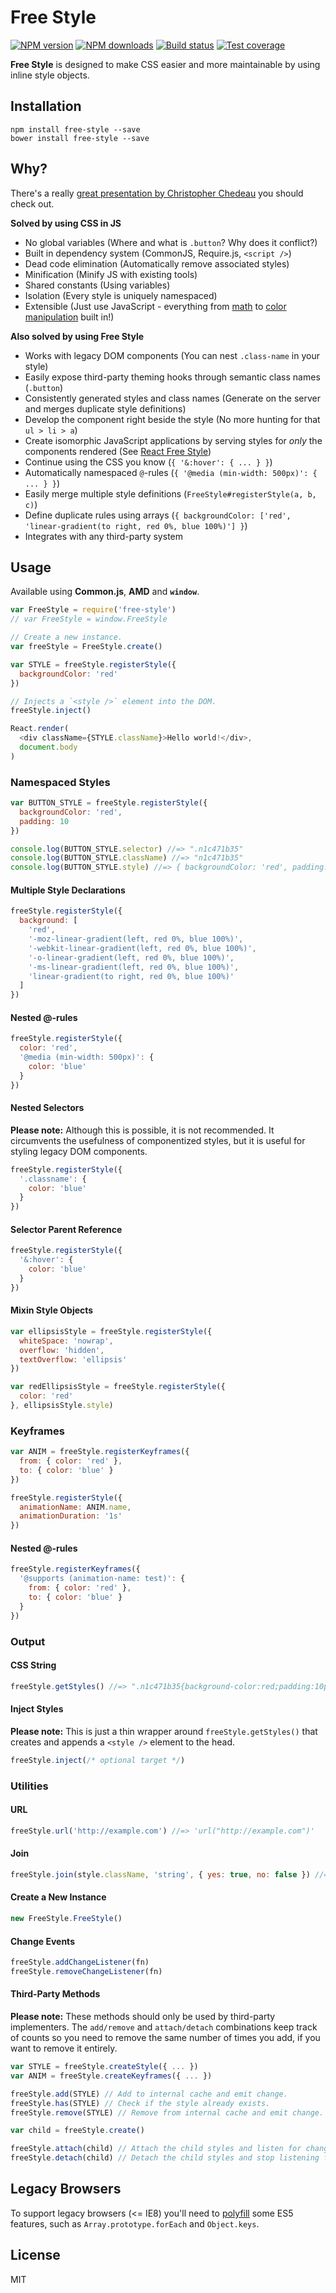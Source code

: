 # Free Style

[![NPM version][npm-image]][npm-url]
[![NPM downloads][downloads-image]][downloads-url]
[![Build status][travis-image]][travis-url]
[![Test coverage][coveralls-image]][coveralls-url]

**Free Style** is designed to make CSS easier and more maintainable by using inline style objects.

## Installation

```
npm install free-style --save
bower install free-style --save
```

## Why?

There's a really [great presentation by Christopher Chedeau](https://speakerdeck.com/vjeux/react-css-in-js) you should check out.

**Solved by using CSS in JS**

* No global variables (Where and what is `.button`? Why does it conflict?)
* Built in dependency system (CommonJS, Require.js, `<script />`)
* Dead code elimination (Automatically remove associated styles)
* Minification (Minify JS with existing tools)
* Shared constants (Using variables)
* Isolation (Every style is uniquely namespaced)
* Extensible (Just use JavaScript - everything from [math](https://developer.mozilla.org/en-US/docs/Web/JavaScript/Reference/Global_Objects/Math) to [color manipulation](https://github.com/gka/chroma.js) built in!)

**Also solved by using Free Style**

* Works with legacy DOM components (You can nest `.class-name` in your style)
* Easily expose third-party theming hooks through semantic class names (`.button`)
* Consistently generated styles and class names (Generate on the server and merges duplicate style definitions)
* Develop the component right beside the style (No more hunting for that `ul > li > a`)
* Create isomorphic JavaScript applications by serving styles for *only* the components rendered (See [React Free Style](http://github.com/blakeembrey/react-free-style))
* Continue using the CSS you know (`{ '&:hover': { ... } }`)
* Automatically namespaced `@`-rules (`{ '@media (min-width: 500px)': { ... } }`)
* Easily merge multiple style definitions (`FreeStyle#registerStyle(a, b, c)`)
* Define duplicate rules using arrays (`{ backgroundColor: ['red', 'linear-gradient(to right, red 0%, blue 100%)'] }`)
* Integrates with any third-party system

## Usage

Available using **Common.js**, **AMD** and **`window`**.

```js
var FreeStyle = require('free-style')
// var FreeStyle = window.FreeStyle

// Create a new instance.
var freeStyle = FreeStyle.create()

var STYLE = freeStyle.registerStyle({
  backgroundColor: 'red'
})

// Injects a `<style />` element into the DOM.
freeStyle.inject()

React.render(
  <div className={STYLE.className}>Hello world!</div>,
  document.body
)
```

### Namespaced Styles

```js
var BUTTON_STYLE = freeStyle.registerStyle({
  backgroundColor: 'red',
  padding: 10
})

console.log(BUTTON_STYLE.selector) //=> ".n1c471b35"
console.log(BUTTON_STYLE.className) //=> "n1c471b35"
console.log(BUTTON_STYLE.style) //=> { backgroundColor: 'red', padding: '10px' }
```

#### Multiple Style Declarations

```js
freeStyle.registerStyle({
  background: [
    'red',
    '-moz-linear-gradient(left, red 0%, blue 100%)',
    '-webkit-linear-gradient(left, red 0%, blue 100%)',
    '-o-linear-gradient(left, red 0%, blue 100%)',
    '-ms-linear-gradient(left, red 0%, blue 100%)',
    'linear-gradient(to right, red 0%, blue 100%)'
  ]
})
```

#### Nested @-rules

```js
freeStyle.registerStyle({
  color: 'red',
  '@media (min-width: 500px)': {
    color: 'blue'
  }
})
```

#### Nested Selectors

**Please note:** Although this is possible, it is not recommended. It circumvents the usefulness of componentized styles, but it is useful for styling legacy DOM components.

```js
freeStyle.registerStyle({
  '.classname': {
    color: 'blue'
  }
})
```

#### Selector Parent Reference

```js
freeStyle.registerStyle({
  '&:hover': {
    color: 'blue'
  }
})
```

#### Mixin Style Objects

```js
var ellipsisStyle = freeStyle.registerStyle({
  whiteSpace: 'nowrap',
  overflow: 'hidden',
  textOverflow: 'ellipsis'
})

var redEllipsisStyle = freeStyle.registerStyle({
  color: 'red'
}, ellipsisStyle.style)
```

### Keyframes

```js
var ANIM = freeStyle.registerKeyframes({
  from: { color: 'red' },
  to: { color: 'blue' }
})

freeStyle.registerStyle({
  animationName: ANIM.name,
  animationDuration: '1s'
})
```

#### Nested @-rules

```js
freeStyle.registerKeyframes({
  '@supports (animation-name: test)': {
    from: { color: 'red' },
    to: { color: 'blue' }
  }
})
```

### Output

#### CSS String

```js
freeStyle.getStyles() //=> ".n1c471b35{background-color:red;padding:10px;}"
```

#### Inject Styles

**Please note:** This is just a thin wrapper around `freeStyle.getStyles()` that creates and appends a `<style />` element to the head.

```js
freeStyle.inject(/* optional target */)
```

### Utilities

#### URL

```js
freeStyle.url('http://example.com') //=> 'url("http://example.com")'
```

#### Join

```js
freeStyle.join(style.className, 'string', { yes: true, no: false }) //=> "n1c471b35 string yes"
```

#### Create a New Instance

```js
new FreeStyle.FreeStyle()
```

#### Change Events

```js
freeStyle.addChangeListener(fn)
freeStyle.removeChangeListener(fn)
```

#### Third-Party Methods

**Please note:** These methods should only be used by third-party implementers. The `add/remove` and `attach/detach` combinations keep track of counts so you need to remove the same number of times you add, if you want to remove it entirely.

```js
var STYLE = freeStyle.createStyle({ ... })
var ANIM = freeStyle.createKeyframes({ ... })

freeStyle.add(STYLE) // Add to internal cache and emit change.
freeStyle.has(STYLE) // Check if the style already exists.
freeStyle.remove(STYLE) // Remove from internal cache and emit change.

var child = freeStyle.create()

freeStyle.attach(child) // Attach the child styles and listen for changes.
freeStyle.detach(child) // Detach the child styles and stop listening for changes.
```

## Legacy Browsers

To support legacy browsers (<= IE8) you'll need to [polyfill](https://github.com/es-shims/es5-shim) some ES5 features, such as `Array.prototype.forEach` and `Object.keys`.

## License

MIT

[npm-image]: https://img.shields.io/npm/v/free-style.svg?style=flat
[npm-url]: https://npmjs.org/package/free-style
[downloads-image]: https://img.shields.io/npm/dm/free-style.svg?style=flat
[downloads-url]: https://npmjs.org/package/free-style
[travis-image]: https://img.shields.io/travis/blakeembrey/free-style.svg?style=flat
[travis-url]: https://travis-ci.org/blakeembrey/free-style
[coveralls-image]: https://img.shields.io/coveralls/blakeembrey/free-style.svg?style=flat
[coveralls-url]: https://coveralls.io/r/blakeembrey/free-style?branch=master
